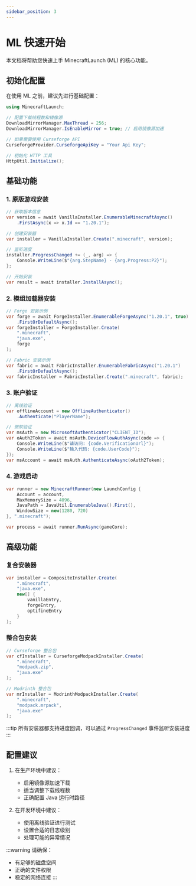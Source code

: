 ```yaml
---
sidebar_position: 3
---
```


# ML 快速开始

本文档将帮助您快速上手 MinecraftLaunch (ML) 的核心功能。

## 初始化配置

在使用 ML 之前，建议先进行基础配置：

```csharp
using MinecraftLaunch;

// 配置下载线程数和镜像源
DownloadMirrorManager.MaxThread = 256;
DownloadMirrorManager.IsEnableMirror = true; // 启用镜像源加速

// 如果需要使用 Curseforge API
CurseforgeProvider.CurseforgeApiKey = "Your Api Key";

// 初始化 HTTP 工具
HttpUtil.Initialize();
```

## 基础功能

### 1. 原版游戏安装

```csharp
// 获取版本信息
var version = await VanillaInstaller.EnumerableMinecraftAsync()
    .FirstAsync(x => x.Id == "1.20.1");

// 创建安装器
var installer = VanillaInstaller.Create(".minecraft", version);

// 监听进度
installer.ProgressChanged += (_, arg) => {
    Console.WriteLine($"{arg.StepName} - {arg.Progress:P2}");
};

// 开始安装
var result = await installer.InstallAsync();
```

### 2. 模组加载器安装

```csharp
// Forge 安装示例
var forge = await ForgeInstaller.EnumerableForgeAsync("1.20.1", true)
    .FirstOrDefaultAsync();
var forgeInstaller = ForgeInstaller.Create(
    ".minecraft", 
    "java.exe",
    forge
);

// Fabric 安装示例
var fabric = await FabricInstaller.EnumerableFabricAsync("1.20.1")
    .FirstOrDefaultAsync();
var fabricInstaller = FabricInstaller.Create(".minecraft", fabric);
```

### 3. 账户验证

```csharp
// 离线验证
var offlineAccount = new OfflineAuthenticator()
    .Authenticate("PlayerName");

// 微软验证
var msAuth = new MicrosoftAuthenticator("CLIENT_ID");
var oAuth2Token = await msAuth.DeviceFlowAuthAsync(code => {
    Console.WriteLine($"请访问: {code.VerificationUrl}");
    Console.WriteLine($"输入代码: {code.UserCode}");
});
var msAccount = await msAuth.AuthenticateAsync(oAuth2Token);
```

### 4. 游戏启动

```csharp
var runner = new MinecraftRunner(new LaunchConfig {
    Account = account,
    MaxMemorySize = 4096,
    JavaPath = JavaUtil.EnumerableJava().First(),
    WindowSize = new(1280, 720)
}, ".minecraft");

var process = await runner.RunAsync(gameCore);
```

## 高级功能

### 复合安装器

```csharp
var installer = CompositeInstaller.Create(
    ".minecraft",
    "java.exe",
    new[] { 
        vanillaEntry,
        forgeEntry,
        optifineEntry 
    }
);
```

### 整合包安装

```csharp
// Curseforge 整合包
var cfInstaller = CurseforgeModpackInstaller.Create(
    ".minecraft",
    "modpack.zip",
    "java.exe"
);

// Modrinth 整合包
var mrInstaller = ModrinthModpackInstaller.Create(
    ".minecraft",
    "modpack.mrpack",
    "java.exe"
);
```

:::tip
所有安装器都支持进度回调，可以通过 `ProgressChanged` 事件监听安装进度
:::

## 配置建议

1. 在生产环境中建议：
   - 启用镜像源加速下载
   - 适当调整下载线程数
   - 正确配置 Java 运行时路径

2. 在开发环境中建议：
   - 使用离线验证进行测试
   - 设置合适的日志级别
   - 处理可能的异常情况

:::warning
请确保：
- 有足够的磁盘空间
- 正确的文件权限
- 稳定的网络连接
:::
